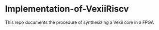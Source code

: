 # Implementation-of-VexiiRiscv
This repo documents the procedure of synthesizing a Vexii core in a FPGA

